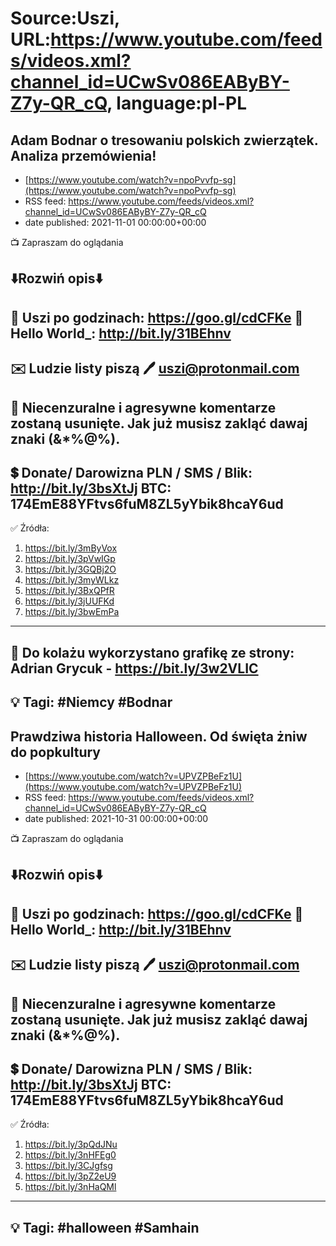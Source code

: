 # Source:Uszi, URL:https://www.youtube.com/feeds/videos.xml?channel_id=UCwSv086EAByBY-Z7y-QR_cQ, language:pl-PL

## Adam Bodnar o tresowaniu polskich zwierzątek. Analiza przemówienia!
 - [https://www.youtube.com/watch?v=npoPvvfp-sg](https://www.youtube.com/watch?v=npoPvvfp-sg)
 - RSS feed: https://www.youtube.com/feeds/videos.xml?channel_id=UCwSv086EAByBY-Z7y-QR_cQ
 - date published: 2021-11-01 00:00:00+00:00

📺 Zapraszam do oglądania

⬇️Rozwiń opis⬇️
------------------------------------------------------------
👀 Uszi po godzinach: https://goo.gl/cdCFKe
👀 Hello World_: http://bit.ly/31BEhnv
------------------------------------------------------------
✉️ Ludzie listy piszą 
🖊️ uszi@protonmail.com
------------------------------------------------------------
👺 Niecenzuralne i agresywne komentarze zostaną usunięte.  Jak już musisz zakląć dawaj znaki (&*%@%).
------------------------------------------------------------
💲 Donate/ Darowizna
PLN / SMS / Blik: http://bit.ly/3bsXtJj
BTC: 174EmE88YFtvs6fuM8ZL5yYbik8hcaY6ud
-------------------------------------------------------------
✅ Źródła:
1. https://bit.ly/3mByVox
2. https://bit.ly/3pVwIGp
3. https://bit.ly/3GQBj2O
4. https://bit.ly/3myWLkz
5. https://bit.ly/3BxQPfR
6. https://bit.ly/3jUUFKd
7. https://bit.ly/3bwEmPa
---------------------------------------------------------------
🎴 Do kolażu wykorzystano grafikę ze strony: 
Adrian Grycuk - https://bit.ly/3w2VLIC
---------------------------------------------------------------
💡 Tagi: #Niemcy #Bodnar
--------------------------------------------------------------

## Prawdziwa historia Halloween. Od święta żniw do popkultury
 - [https://www.youtube.com/watch?v=UPVZPBeFz1U](https://www.youtube.com/watch?v=UPVZPBeFz1U)
 - RSS feed: https://www.youtube.com/feeds/videos.xml?channel_id=UCwSv086EAByBY-Z7y-QR_cQ
 - date published: 2021-10-31 00:00:00+00:00

📺 Zapraszam do oglądania

⬇️Rozwiń opis⬇️
------------------------------------------------------------
👀 Uszi po godzinach: https://goo.gl/cdCFKe
👀 Hello World_: http://bit.ly/31BEhnv
------------------------------------------------------------
✉️ Ludzie listy piszą 
🖊️ uszi@protonmail.com
------------------------------------------------------------
👺 Niecenzuralne i agresywne komentarze zostaną usunięte.  Jak już musisz zakląć dawaj znaki (&*%@%).
------------------------------------------------------------
💲 Donate/ Darowizna
PLN / SMS / Blik: http://bit.ly/3bsXtJj
BTC: 174EmE88YFtvs6fuM8ZL5yYbik8hcaY6ud
-------------------------------------------------------------
✅ Źródła:
1. https://bit.ly/3pQdJNu
2. https://bit.ly/3nHFEg0
3. https://bit.ly/3CJgfsg
4. https://bit.ly/3pZ2eU9
5. https://bit.ly/3nHaQMl
---------------------------------------------------------------
💡 Tagi: #halloween #Samhain 
--------------------------------------------------------------

